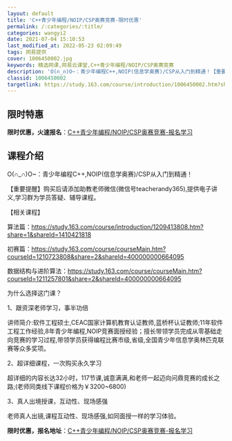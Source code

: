 ```yaml
---
layout: default
title: 'C++青少年编程/NOIP/CSP奥赛竞赛-限时优惠'
permalink: /:categories/:title/
categories: wangyi2
date: 2021-07-04 15:10:53
last_modified_at: 2022-05-23 02:09:49
tags: 网易提供
cover: 1006450002.jpg
keywords: 精选网课,网易云课堂,C++青少年编程/NOIP/CSP奥赛竞赛
description: 'O(∩_∩)O~：青少年编程C++,NOIP(信息学奥赛)/CSP从入门到精通！【重要提醒】购买后请添加助教老师微信(微'
classid: 1006450002
targetlink: https://study.163.com/course/introduction/1006450002.htm?share=1&shareId=1025206652&utm_campaign=share&utm_medium=iphoneShare&utm_source=&utm_u=1025206652
---
```


## 限时特惠

**限时优惠，火速报名**：[C++青少年编程/NOIP/CSP奥赛竞赛-报名学习](https://study.163.com/course/introduction/1006450002.htm?share=1&shareId=1025206652&utm_campaign=share&utm_medium=iphoneShare&utm_source=&utm_u=1025206652)

## 课程介绍

O(∩_∩)O~：青少年编程C++,NOIP(信息学奥赛)/CSP从入门到精通！

【重要提醒】购买后请添加助教老师微信(微信号teacherandy365),提供电子讲义,学习群为学员答疑、辅导课程。

【相关课程】

算法篇：https://study.163.com/course/introduction/1209413808.htm?share=1&shareId=1410421818

初赛篇：https://study.163.com/course/courseMain.htm?courseId=1210723808&share=2&shareId=400000000664095

数据结构与进阶算法：https://study.163.com/course/courseMain.htm?courseId=1211257801&share=2&shareId=400000000664095



为什么选择这门课？

1、跟资深老师学习，事半功倍

讲师简介:软件工程硕士,CEAC国家计算机教育认证教师,蓝桥杯认证教师;11年软件工程工作经验,8年青少年编程,NOIP竞赛面授经验；擅长带领学员完成从零基础走向竞赛的学习过程,带领学员获得编程比赛市级,省级,全国青少年信息学奥林匹克联赛等众多奖项。

2、超详细课程，一次购买永久学习

超详细的内容长达32小时，117节课,诚意满满,和老师一起迈向问鼎竞赛的成长之路;(老师同类线下课程价格为￥3200~6800)

3、真人出境授课，互动性、现场感强

老师真人出镜,课程互动性、现场感强,如同面授一样的学习体验。

**限时优惠，报名地址**：[C++青少年编程/NOIP/CSP奥赛竞赛-报名学习](https://study.163.com/course/introduction/1006450002.htm?share=1&shareId=1025206652&utm_campaign=share&utm_medium=iphoneShare&utm_source=&utm_u=1025206652)


